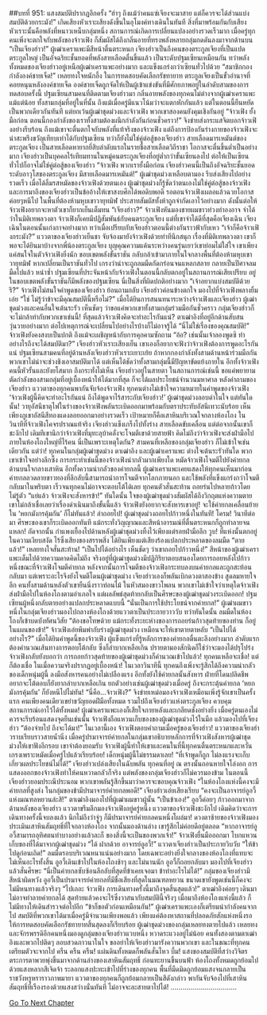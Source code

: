 ##บทที่ 951: แสงสมบัติปรากฏอีกครั้ง
“ฮ่าๆ ถึงแม้ว่าคนแซ่เจียงจะมาสาย แต่ก็ควรจะได้ส่วนแบ่งสมบัติด้วยกระมัง!”
เกิดเสียงหัวเราะเสียงดังขึ้นในอุโมงค์ทางเดินในทันที สิ่งที่มาพร้อมกันกับเสียงหัวเราะนั้นคือพลังที่หนาวเหน็บกลุ่มหนึ่ง
สถานการณ์เกิดการเปลี่ยนแปลงอย่างรวดเร็วมาก เมื่อครู่ทุกคนเพิ่งจะตกใจกับพลังของจ้าวเฟิง ก็สัมผัสได้ถึงกลิ่นอายที่ทรงพลังหลายกลุ่มกดดันลงมาจากด้านบน
“เป็นเจียงฮ่าว!”
ผู้เฒ่าเคราแพะมีสีหน้าตื่นตระหนก
เจียงฮ่าวเป็นถึงคนของตระกูลเจียงที่เป็นแปดตระกูลใหญ่ เป็นอัจฉริยะชั้นยอดที่พลังสายเลือดตื่นขึ้นแล้ว
เป็นระดับปฐมเซียนเหมือนกัน ทว่าพลังทั้งหมดของเจียงฮ่าวอยู่เหนือผู้เฒ่าเคราแพะอย่างมาก และแข็งแกร่งกว่าเซียนทั่วไปด้วย
“สมาชิกกองกำลังองค์ชายเจ็ด!”
เหลยทงใจหนักอึ้ง
ในการทดสอบคัดเลือกรัชทายาท ตระกูลเจียงเป็นขั้วอำนาจที่คอยหนุนหลังองค์ชายเจ็ด
องค์ชายเจ็ดถูกจัดให้เป็นผู้เข้าแข่งขันที่มีศักยภาพอยู่ในลำดับสามของการทดสอบครั้งนี้
ปฐมเซียนสามคนที่ติดตามเจียงฮ่าวมา กลิ่นอายพลังของทุกคนไม่ต่างจากผู้เฒ่าเคราแพะแม้แต่น้อย
ทั้งสามกลุ่มที่อยู่ในที่นั้น ถึงแม้เมื่อครู่มีแนวโน้มว่าจะแตกหักกันแล้ว แต่ในตอนนี้ยืนหยัดเป็นพวกเดียวกันทันที
แต่ยกเว้นผู้เฒ่าชุดม่วงและจ้าวเฟิง พวกเขาสองคนยังคุมเชิงกันอยู่
“จ้าวเฟิง ยั้งมือก่อน ตอนนี้กองกำลังของเราทั้งสามต้องผนึกกำลังกันก่อนชั่วคราว!”
จิงข่ายส่งกระแสจิตบอกจ้าวเฟิงอย่างรีบร้อน
ถึงแม้เขาจะตื่นตกใจกับพลังที่แท้จริงของจ้าวเฟิง แต่ถึงการป้องกันร่างกายของจ้าวเฟิงจะน่าสะพรึงขวัญเทียบเท่าได้กับปฐมเซียน ทว่าก็ยังไม่ใช่คู่ต่อสู้ของเจียงฮ่าว
สายเลือดมารเหมันต์ของตระกูลเจียง เป็นสายเลือดหายากยี่สิบลำดับแรกในรายชื่อสายเลือดวิถีราชา โอกาสจะตื่นขึ้นต่ำเป็นอย่างมาก
เจียงฮ่าวเป็นบุคคลไร้เทียมทานในหมู่คนตระกูลเจียงที่อยู่ต่ำกว่าขั้นเซียนลงไป ต่อให้เป็นเซียนทั่วไปก็อาจไม่ใช่คู่ต่อสู้ของเจียงฮ่าว
“จ้าวเฟิง พวกเรายั้งมือก่อน เจียงฮ่าวคนนี้เป็นถึงอัจฉริยะชั้นยอดระดับอาวุโสของตระกูลเจียง มีสายเลือดมารเหมันต์!”
ผู้เฒ่าชุดม่วงเหลือบตามอง รีบส่งเสียงไปอย่างรวดเร็ว
เมื่อได้ลิ้มรสหมัดของจ้าวเฟิงด้วยตนเอง ผู้เฒ่าชุดม่วงก็รู้ชัดว่าตนเองไม่ใช่คู่ต่อสู้ของจ้าวเฟิง
และการมาถึงของเจียงฮ่าวเป็นข้ออ้างให้เขาสงบศึกได้พอดิบพอดี
รอตอนจ้าวเฟิงเผลอแล้วฉวยโอกาสค่อยๆหนีไป ในพื้นที่ต้องห้ามหุบเขาวายุทมิฬ ประสาทสัมผัสทั้งห้าถูกจำกัดเอาไว้อย่างมาก ดังนั้นต่อให้จ้าวเฟิงอยากจะหาตัวเขาก็ยากเย็นเต็มทน
“เจียงฮ่าว?”
จ้าวเฟิงหันมองชายผมขาวท่วงท่าองอาจ
จำได้ว่าในมิติเทพลวงตา จ้าวเฟิงก็เคยมีปฏิสัมพันธ์กับคนตระกูลเจียง แต่ที่เขาจำได้ดีที่สุดคือเจียงเฉิน
เจียงเฉินในตอนนั้นเก่งกาจอย่างมาก ทว่าเมื่อเปรียบกับเจียงฮ่าวตอนนี้ต่างกันราวฟ้ากับเหว
“เจ้าก็คือจ้าวเฟิงกระมัง?”
แววตาของเจียงฮ่าวเย็นชา จับจ้องมายังจ้าวเฟิงด้วยท่าทีนึกสนุก
เรื่องที่มิติเทพลวงตา เขาก็พอจะได้ยินมาบ้างจากพี่น้องตระกูลเจียง บุญคุณความแค้นระหว่างคนรุ่นเยาว์เขาย่อมไม่ใส่ใจ
เขาเพียงแค่สนใจในตัวจ้าวเฟิงยิ่งนัก
ขอบเขตพลังขั้นราชัน กลับกล้าเข้ามาภายในใจกลางพื้นที่ต้องห้ามหุบเขาวายุทมิฬ
หากเปลี่ยนเป็นราชันทั่วไป เกรงว่าน่าจะถูกลมมืดกัดกร่อนจนแหลกสลาย กลายเป็นปีศาจลมมืดไปแล้ว
หนำซ้ำ ปฐมเซียนที่ประจันหน้ากับจ้าวเฟิงในตอนนี้กลับตกอยู่ในสถานการณ์เสียเปรียบ
อยู่ในขอบเขตพลังขั้นราชันก็มีพลังของปฐมเซียน นี่เป็นสิ่งที่ผิดปกติอย่างมาก
“เจ้าอยากแบ่งสมบัติด้วยรึ?”
จ้าวเฟิงไม่สนใจคำพูดของเจียงฮ่าว ย้อนถามกลับ
เจียงฮ่าวค่อนข้างตกใจ มองไปที่จ้าวเฟิงพลางยิ้มเอ่ย “ใช่ ไม่รู้ว่าข้าจะมีคุณสมบัตินี้หรือไม่?”
เมื่อได้ยินการสนนทนาระหว่างจ้าวเฟิงและเจียงฮ่าว ผู้เฒ่าชุดม่วงและคนอื่นใจเต้นระรัว
เห็นชัดๆ ว่าขอแค่พวกเขาทั้งสามกลุ่มร่วมมือกันชั่วคราว กลุ่มเจียงฮ่าวก็จะไม่กล้าทำกับพวกเขาเช่นนี้!
ที่สุดแล้วจ้าวเฟิงคิดจะทำอะไรกันแน่?
ตาเฒ่าอิงที่อยู่อีกด้านสับสนวุ่นวายอย่างมาก ต่อไปเหตุการณ์จะเปลี่ยนไปอย่างไรบ้างก็ไม่อาจรู้ได้
“นี่ไม่ใช่เรื่องของคุณสมบัติ!”
จ้าวเฟิงยังคงสงบเป็นปกติ ถึงแม้จะเผชิญหน้ากับการคุกคามซักถาม
“อ้อ? เช่นนั้นเจ้าลองพูดซิ ทำอย่างไรถึงจะได้สมบัติมา?”
เจียงฮ่าวหัวเราะเสียงเย็น เขาเองก็อยากจะฟังว่าจ้าวเฟิงต้องการพูดอะไรกันแน่
ปฐมเซียนสามคนที่อยู่ด้านหลังเจียงฮ่าวหัวเราะเยาะเย้ย
ถ้าหากกองกำลังทั้งสามด้านหน้าร่วมมือกัน พวกเขาไม่น่าจะช่วงชิงเอาสมบัติมาได้
แต่เห็นได้ชัดว่าทั้งสามกลุ่มนี้มีปัญหาขัดแย้งภายใน อีกทั้งจ้าวเฟิงคนนี้หัวรั้นและยังยโสมาก ถึงกระทั่งไม่เห็น เจียงฮ่าวอยู่ในสายตา
ในสถานการณ์เช่นนี้ ขอแค่พยายามตัดกำลังของสามกลุ่มที่อยู่เบื้องหน้าให้ได้มากที่สุด ก็จะได้ผลประโยชน์จำนวนมหาศาล
หลังคำถามของเจียงฮ่าว
แววตาของทุกคนพากันจับจ้องจ้าวเฟิง
ทุกคนต่างไม่เข้าใจความหมายในคำพูดของจ้าวเฟิง
‘จ้าวเฟิงผู้นี้คิดจะทำอะไรกันแน่ ถึงได้พูดจาไร้สาระกับเจียงฮ่าว!’
ผู้เฒ่าชุดม่วงลอบด่าในใจ
แต่ทันใดนั้น!
วายุอัสนีธาตุไฟในร่างของจ้าวเฟิงพลันระเบิดออกมาพร้อมกับตราประทับอัสนีเทวะนับร้อย
เห็นเพียงภูเขาอัสนีสีทองแดงลอยออกมาอย่างรวดเร็ว เป้าหมายก็คือเสาหินบริเวณใจกลางห้องโถง
ในวินาทีที่จ้าวเฟิงโคจรปราณแท้จริง เจียงฮ่าวแข็งเกร็งไปทั้งร่าง สายเลือดขับเคลื่อน แต่ต่อจากนั้นเขาก็ชะงักไป
เดิมทีเขานึกว่าจ้าวเฟิงที่มุทะลุบ้าคลั่งจะโจมตีเขาด้วยสายฟ้า
คิดไม่ถึงว่าจ้าวเฟิงจะส่งฝ่ามือไปภายในห้องโถงใหญ่ที่ไร้คน
นี่เป็นเพราะเหตุใดกัน?
สามคนที่เหลือของกลุ่มเจียงฮ่าว ก็ไม่เข้าใจเช่นเดียวกัน
แต่ว่า!
ทุกคนในกลุ่มผู้เฒ่าชุดม่วง ตาเฒ่าอิง และผู้เฒ่าเคราแพะ ต่างใจเต้นระรัวทันใด
พวกเขาเข้าใจอย่างลึกซึ้ง การกระทำเช่นนี้ของจ้าวเฟิงน่ากลัวมากเพียงใด
หมัดจ้าวเฟิงโจมตีไปยังค่ายกลด้านบนใจกลางเสาหิน
อีกทั้งความน่ากลัวของค่ายกลนี้ ผู้เฒ่าเคราแพะเคยแสดงให้ทุกคนเห็นมาก่อน
ค่ายกลลวดลายขาวทองที่ลึกลับนี้สามารถนำการโจมตีจากโลกภายนอก และใช้พลังที่แข็งแกร่งกว่าโจมตีกลับมาในพริบตา เร็วจนทุกคนไม่อาจจะตอบโต้ได้เลย
ทุกคนตัวสั่นสะท้าน ถอยร่นไปหลายก้าวโดยไม่รู้ตัว
“แย่แล้ว จ้าวเฟิงจะสังหารข้า!”
ทันใดนั้น ใจของผู้เฒ่าชุดม่วงสัมผัสได้ถึงวิกฤตแห่งความตาย
เขาไม่กล้าเชื่อเลยว่าเรื่องดำเนินมาถึงขั้นนี้แล้ว จ้าวเฟิงยังอยากจะสังหารเขาอยู่!
จะใช้ค่ายกลเคลื่อนย้ายใน ‘หยกมังกรคุ้มกัน’ ก็ไม่ทันแล้ว!
ล่าถอยไป!
ผู้เฒ่าชุดม่วงถอยไปก้าวหนึ่งในทันที!
โครม!
วินาทีต่อมา ศีรษะของเขาก็ระเบิดออกทันที แม้กระทั่งวิญญาณและสีหน้าอารมณ์ที่ตื่นตระหนกก็ถูกทำลายจนแหลก!
ถัดจากนั้น กำแพงเยื้องไปด้านหลังผู้เฒ่าชุดม่วงทิ้งไว้เพียงแต่รอยฝ่ามือลึก
วูบ!
ที่แห่งนั้นตกอยู่ในความเงียบสงัด ไร้ซึ่งเสียงของสรรพสิ่ง ได้ยินเพียงแต่เสียงร้องแปลกประหลาดของลมมืด
“ตายแล้ว!”
เหลยทงใจสั่นสะท้าน!
“เป็นไปได้อย่างไร เห็นชัดๆ ว่าเขาถอยไปก้าวหนึ่ง!”
สีหน้าของผู้เฒ่าเคราแพะเต็มไปด้วยความคาดคิดไม่ถึง
จริงอยู่ที่ผู้เฒ่าชุดม่วงมีปฏิกิริยาตอบสนองโดยการถอยหลังไปก้าวหนึ่งขณะที่จ้าวเฟิงโจมตีค่ายกล
หลังจากนั้นการโจมตีของจ้าวเฟิงกระทบลงบนค่ายกลและถูกสะท้อนกลับมา
แต่เพราะอะไรจึงยังโจมตีโดนผู้เฒ่าชุดม่วง
เจียงฮ่าวเองก็พลันเบิกดวงตาสองข้าง สูดลมหายใจลึก
คนทั้งสามด้านหลังตัวเขายืนนิ่งราวท่อนไม้ ในหัวสมองขาวโพลน
พวกเขาไม่เข้าใจว่าเหตุใดจ้าวเฟิงส่งฝ่ามือไปในห้องโถงตามอำเภอใจ
แต่ผลลัพธ์สุดท้ายกลับเป็นศีรษะของผู้เฒ่าชุดม่วงระเบิดออก!
ปฐมเซียนผู้หนึ่งกลับตายอย่างแปลกประหลาดแบบนี้
“นั่นเป็นการใช้ประโยชน์จากค่ายกล!”
ผู้เฒ่าผมขาวหนึ่งในกลุ่มเจียงฮ่าวมองไปกลางห้องโถงด้วยแววตาเป็นประกายวาววับ
ทว่าทันใดนั้น ลมมืดในห้องโถงก็เข้าบดบังทัศนวิสัย
“ต้องขอโทษด้วย แม้กระทั่งระยะห่างของการถอยร่นก้าวสุดท้ายของท่าน ก็อยู่ในแผนของข้า!”
จ้าวเฟิงเอ่ยพึมพำกับร่างผู้เฒ่าชุดม่วง เหมือนจะให้เขาตายตาหลับ
“เป็นไปได้อย่างไร?”
เมื่อได้ยินคำพูดนี้ของจ้าวเฟิง ผู้แข็งแกร่งที่รู้หลักการของค่ายกลตื่นตะลึงอย่างมาก
ลำดับแรกต้องคำนวณเส้นทางการตอบโต้กลับ ซึ่งก็ลำบากเหลือเกิน ปรายตามองสักนิดก็ใช่ว่าจะมองได้ปรุโปร่ง
จ้าวเฟิงกลับยังบอกว่า การถอยก้าวสุดท้ายของผู้เฒ่าชุดม่วงก็คำนวณเข้าไปแล้ว!
ทุกคนเหลือจะเชื่อ!
แต่ก็ต้องเชื่อ ในเมื่อความจริงปรากฏอยู่เบื้องหน้า!
ในเวลาวินาทีนี้ ทุกคนถึงเพิ่งจะรู้สึกได้ถึงความน่ากลัวของเด็กหนุ่มผู้นี้
ลงมือสังหารคนอย่างไม่เปลืองแรง อีกทั้งยังใช้ค่ายกลนั้นสังหาร ฝ่ายที่โดนปลิดชีพอยากจะโต้ตอบก็ยังยากลำบากเหลือเกิน
ยกตัวอย่างเช่นผู้เฒ่าชุดม่วงเมื่อครู่ ถึงจะกระตุ้นค่ายกล ‘หยกมังกรคุ้มกัน’ ก็ยังหนีไปไม่ทัน!
“นี่คือ…จ้าวเฟิง?”
จิงข่ายเหม่อมองจ้าวเฟิงเหมือนเพิ่งรู้จักเขาเป็นครั้งแรก
คนเพียงคนเดียวเขย่าขวัญยอดฝีมือทั้งหมด รวมไปถึงเจียงฮ่าวแห่งตระกูลเจียง
ควบคุมสถานการณ์เอาไว้ได้ทั้งหมด!
ผู้เฒ่าเคราแพะเองก็เสียใจภายหลังและเกลียดชังอย่างยิ่ง เมื่อครู่ตนเองไม่ควรจะรีบร้อนแสดงจุดยืนเช่นนั้น
จ้าวเฟิงถือแหวนเก็บของของผู้เฒ่าชุดม่วงไว้ในมือ แล้วมองไปที่เจียงฮ่าว
“ต้องจ่ายไป ถึงจะได้มา!”
ในเวลานี้เอง จ้าวเฟิงตอบคำถามเมื่อครู่ของเจียงฮ่าว!
แววตาของเจียงฮ่าวราบเรียบราวสายน้ำนิ่ง
เมื่อครู่ปรมาจารย์ค่ายกลในกลุ่มเขาอธิบายหลักการที่จ้าวเฟิงสังหารผู้เฒ่าชุดม่วงให้เขาฟังอีกรอบ
เขาจำต้องยอมรับ จ้าวเฟิงผู้นี้ทำให้เขาและคนในที่นี้ทุกคนตื่นตระหนกและหวั่นเกรงเพราะหมัดเมื่อครู่ไปแล้วเรียบร้อย!
เด็กหนุ่มผู้นี้ไม่ธรรมดาเลย!
“ที่เจ้าพูดก็ถูก ไม่ลงแรงจะเก็บเกี่ยวผลประโยชน์ไม่ได้!”
เจียงฮ่าวเปล่งเสียงในฉับพลัน
ทุกคนที่อยู่ ณ ตรงนั้นถอนหายใจโล่งอก
การแสดงออกของจ้าวเฟิงทำให้คนหวาดกลัวก็จริง แต่พลังของกลุ่มเจียงฮ่าวก็ไม่ควรมองข้าม
ในตอนนี้เจียงฮ่าวยอมประณีประนอม พวกเขาพลันรู้สึกขึ้นมาว่าควรจะขอบคุณจ้าวเฟิง
“ในห้องโถงแห่งนี้คงจะมีค่ายกลที่สูงส่ง ในกลุ่มของข้ามีปรมาจารย์ค่ายกลพอดี!”
เจียงฮ่าวเอ่ยเสียงเรียบ
“คงจะเป็นอาจารย์อูอวี้แห่งมณฑลหยวนล่ะสิ!”
ตาเฒ่าอิงมองไปที่ผู้เฒ่าผมขาวผู้นั้น
“เป็นข้าเอง!”
อูอวี้ค่อยๆ ก้าวออกมาจากด้านหลังของเจียงฮ่าว แววตาขรึมลึกมองจ้าวเฟิงอยู่ครู่หนึ่ง
แววตาของจ้าวเฟิงชะงักไป เดิมคิดว่าจะการเดินทางครั้งนี้จบลงแล้ว นึกไม่ถึงว่าจู่ๆ ก็มีปรมาจารย์ค่ายกลคนหนึ่งโผล่มา!
ดวงตาซ้ายของจ้าวเฟิงมองประเมินเสาหินสัมฤทธิ์ที่ใจกลางห้องโถง จากนั้นมองด้านล่าง เขารู้สึกไม่ค่อยดีอยู่ตลอด
“หากอาจารย์อูอวี้สามารถอุทิศตนทำบางอย่างแล้วละก็ ของสิ่งนี้จะเป็นของพวกเจ้า!”
จ้าวเฟิงยื่นมือออกมา โบกแหวนเก็บของที่ได้มาจากผู้เฒ่าชุดม่วง
“ได้ ฝากด้วย อาจารย์อูอวี้!”
แววตาเจียงฮ่าวเป็นประกายวิบวับ
“ให้ข้าไปดูก่อนเถิด!”
ลมมืดรอบบริเวณหนาแน่นอย่างมาก โดยเฉพาะอย่างยิ่งใจกลางของห้องโถงที่แทบจะไม่เห็นอะไรทั้งสิ้น
อูอวี้เดินเข้าไปในห้องโถงช้าๆ
และไม่นานนัก อูอวี้ก็ถอยกลับมา มองไปที่เจียงฮ่าวแล้วสั่นศีรษะ “นี่เป็นค่ายกลซับซ้อนลึกลับที่สุดที่ข้าเคยเจอมา ข้าทำอะไรไม่ได้!”
กลุ่มของเจียงฮ่าวมีสีหน้าผิดหวัง อูอวี้เป็นปรมาจารย์ค่ายกลที่มีชื่อเสียงที่สุดในมณฑลหยวน ขนาดเขายังพูดเช่นนี้ก็คงจะไม่มีหนทางแล้วจริงๆ
“ไปเถอะ จ้าวเฟิง การเดินทางครั้งนี้มาถึงจุดสิ้นสุดแล้ว!”
ตาเฒ่าอิงค่อยๆ เดินมา
ไม่อาจทำลายค่ายกลได้ สุดท้ายแล้วคงจะไร้ซึ่งวาสนากับสมบัตินี้จริงๆ
เมื่อมาถึงห้องโถงแห่งนี้แล้ว ก็ไม่มีทางให้เดินสำรวจต่อไปอีก
“ข้าก็ขอตัวก่อนเหมือนกัน!”
ผู้เฒ่าเคราแพะเองก็เตรียมนำกำลังคนจากไป
สมบัติที่พวกเขาได้มาเมื่อครู่มีจำนวนเพียงพอแล้ว เพียงแค่ต้องหาสถานที่ปลอดภัยสักแห่งหนึ่งรอให้การทดสอบคัดเลือกรัชทายาทสิ้นสุดลงก็เรียบร้อย
ผู้เฒ่าชุดม่วงของกลุ่มเหลยทงตายไปแล้ว เหลยทงและจักรพรรดิอีกคนหนึ่งมองดูกลุ่มของเจียงฮ่าวแวบหนึ่ง หวาดระแวงอยู่ไม่น้อย
คนทั้งสองตามตาเฒ่าอิงและพวกไปติดๆ ลอบสวดภาวนาในใจ ขออย่าให้เจียงฮ่าวมารังควานพวกเขา
และในขณะที่ทุกคนเตรียมตัวจะจากไป
ครืน ครืน ครืน!
แผ่นดินทั้งหมดก็พลันสั่นไหว
บึ้ม!
แสงของสมบัติที่สว่างวิจิตรตระการตาพวยพุ่งขึ้นมาจากด้านล่างของเสาหินสัมฤทธิ์ ก่อนทะยานขึ้นบนฟ้า
ห้องโถงทั้งหมดถูกย้อมไปด้วยแสงหลากสีเจิดจ้า ระลอกแสงปะทะเข้าไปที่ร่างของทุกคน
พื้นที่มืดมิดถูกย้อมแสงจนกลายเป็นราชวังหรูหราราวภาพมายา
แววตาของทุกคนก็ถูกย้อมกลายเป็นสีดังกล่าว พากันจับจ้องไปที่เสาหินสัมฤทธิ์ที่เรืองรองด้วยแสงสว่างนั่นทันที ไม่อาจจะละสายตาไปได้!
……………………………


[Go To Next Chapter]( ./189.md)